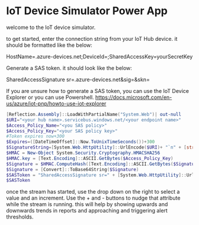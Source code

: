 # IoT Device Simulator Power App

welcome to the IoT device simulator.

to get started, enter the connection string from your IoT Hub device. it should be formatted like the below:

HostName=<name>.azure-devices.net;DeviceId=<name>;SharedAccessKey=yourSecretKey

Generate a SAS token. it should look like the below:

SharedAccessSignature sr=<name>.azure-devices.net&sig=<secret>&skn=<SAP>

If you are unsure how to generate a SAS token, you can use the IoT Device Explorer or you can use Powershell.
https://docs.microsoft.com/en-us/azure/iot-pnp/howto-use-iot-explorer

```powershell
[Reflection.Assembly]::LoadWithPartialName("System.Web")| out-null
$URI="<your hub name>.servicebus.windows.net/<your endpoint name>"
$Access_Policy_Name="<you SAS policy>"
$Access_Policy_Key="<your SAS policy key>"
#Token expires now+300
$Expires=([DateTimeOffset]::Now.ToUnixTimeSeconds())+300
$SignatureString=[System.Web.HttpUtility]::UrlEncode($URI)+ "`n" + [string]$Expires
$HMAC = New-Object System.Security.Cryptography.HMACSHA256
$HMAC.key = [Text.Encoding]::ASCII.GetBytes($Access_Policy_Key)
$Signature = $HMAC.ComputeHash([Text.Encoding]::ASCII.GetBytes($SignatureString))
$Signature = [Convert]::ToBase64String($Signature)
$SASToken = "SharedAccessSignature sr=" + [System.Web.HttpUtility]::UrlEncode($URI) + "&sig=" + [System.Web.HttpUtility]::UrlEncode($Signature) + "&se=" + $Expires + "&skn=" + $Access_Policy_Name
$SASToken
```

once the stream has started, use the drop down on the right to select a value and an increment. Use the + and - buttons to nudge that attribute while the stream is running. this will help by showing upwards and downwards trends in reports and approaching and triggering alert thresholds.
